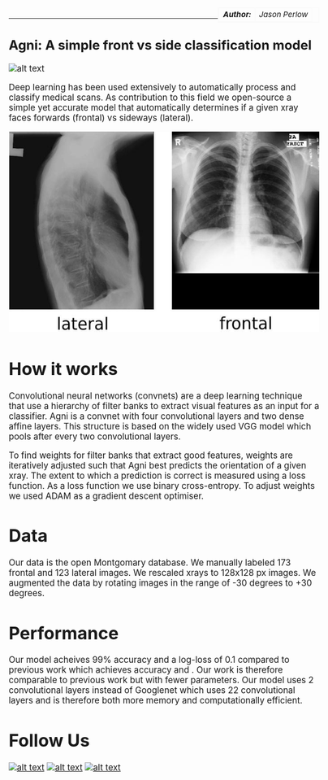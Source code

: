 <style>
table{
    border-collapse: collapse;
    border-spacing: 0;
    border:2px solid #fafafa;
    width:200px;
    font-style: italic;
    font-size: 15px;
}

th{
    border:2px solid #fafafa;
}

td{
    border:1px solid #fafafa;
}
</style>

<style>
body {
  font-size: 17px;
  }
</style>

<table align="right">
  <tr>
    <td><b>Author:</b></td>
    <td>Jason Perlow</td>
  </tr>
</table>

<br/>

----------

## Agni: A simple front vs side classification model

![alt text](https://upload.wikimedia.org/wikipedia/commons/f/fe/Agni_god_of_fire.jpg "Agni: the Hindu god of fire")

Deep learning has been used extensively to automatically process and classify medical scans. As contribution to this field we open-source a simple yet accurate model that automatically determines if a given xray faces forwards (frontal) vs sideways (lateral).

![alt text](assets/frontandside.jpg "lateral and frontal xrays")

# How it works

Convolutional neural networks (convnets) are a deep learning technique that use a hierarchy of filter banks to extract visual features as an input for a classifier. Agni is a convnet with four convolutional layers and two dense affine layers. This structure is based on the widely used VGG model which pools after every two convolutional layers.

To find weights for filter banks that extract good features, weights are iteratively adjusted such that Agni best predicts the orientation of a given xray. The extent to which a prediction is correct is measured using a loss function. As a loss function we use binary cross-entropy. To adjust weights we used ADAM as a gradient descent optimiser.

# Data

Our data is the open Montgomary database. We manually labeled 173 frontal and 123 lateral images. We rescaled xrays to 128x128 px images. We augmented the data by rotating images in the range of -30 degrees to +30 degrees.

# Performance

Our model acheives 99% accuracy and a log-loss of 0.1 compared to previous work which achieves accuracy and . Our work is therefore comparable to previous work but with fewer parameters. Our model uses 2 convolutional layers instead of Googlenet which uses 22 convolutional layers and is therefore both more memory and computationally efficient.

# Follow Us

<!-- display the social media buttons in your README -->
[![alt text][1.1]][1]
[![alt text][2.1]][2]
[![alt text][3.1]][3]

<!-- links to social media icons -->
<!-- no need to change these -->

<!-- icons with padding -->
[1.1]: http://i.imgur.com/tXSoThF.png (twitter icon with padding)
[2.1]: http://i.imgur.com/P3YfQoD.png (facebook icon with padding)
[3.1]: http://i.imgur.com/0o48UoR.png (github icon with padding)

<!-- links to your social media accounts -->
<!-- update these accordingly -->

[1]: https://twitter.com/isaziconsulting
[2]: https://www.facebook.com/Isazi-Consulting-240193656434498/
[3]: https://github.com/isaziconsulting
